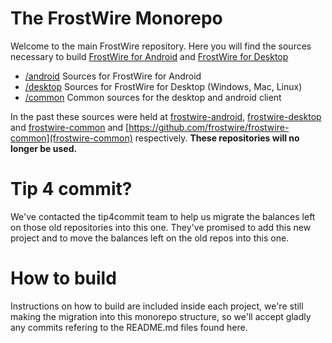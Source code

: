 # The FrostWire Monorepo

Welcome to the main FrostWire repository. 
Here you will find the sources necessary to build [FrostWire for Android](http://www.frostwire.com/android/?from=github) and [FrostWire for Desktop](http://www.frostwire.com/downloads/?from=github)

 * [/android](https://github.com/frostwire/frostwire/tree/master/android) Sources for FrostWire for Android
 * [/desktop](https://github.com/frostwire/frostwire/tree/master/desktop) Sources for FrostWire for Desktop (Windows, Mac, Linux)
 * [/common](https://github.com/frostwire/frostwire/tree/master/common) Common sources for the desktop and android client

In the past these sources were held at [frostwire-android](https://github.com/frostwire/frostwire-android), 
[frostwire-desktop](https://github.com/frostwire/frostwire-desktop) and [frostwire-common](https://github.com/frostwire/frostwire-common) and [https://github.com/frostwire/frostwire-common](frostwire-common) respectively.
**These repositories will no longer be used.**

# Tip 4 commit?

We've contacted the tip4commit team to help us migrate the balances left on those old repositories into this one.
They've promised to add this new project and to move the balances left on the old repos into this one.

# How to build

Instructions on how to build are included inside each project, we're still making the migration into this monorepo structure, so we'll accept gladly any commits refering to the README.md files found here.




